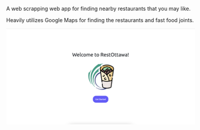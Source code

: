 A web scrapping web app for finding nearby restaurants that you may like.

Heavily utilizes Google Maps for finding the restaurants and fast food joints.

![](home-page.png)
